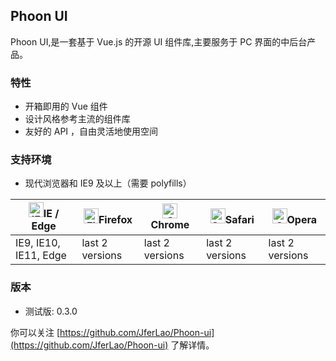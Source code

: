 ## Phoon UI

Phoon UI,是一套基于 Vue.js 的开源 UI 组件库,主要服务于 PC 界面的中后台产品。

### 特性

- 开箱即用的 Vue 组件
- 设计风格参考主流的组件库
- 友好的 API ，自由灵活地使用空间

### 支持环境

- 现代浏览器和 IE9 及以上（需要 polyfills）

<table><thead><tr><th><a href="http://godban.github.io/browsers-support-badges/"><img src="https://raw.githubusercontent.com/alrra/browser-logos/master/src/edge/edge_48x48.png" alt="IE / Edge" width="24px" height="24px"></a>IE / Edge</th> <th><a href="http://godban.github.io/browsers-support-badges/"><img src="https://raw.githubusercontent.com/alrra/browser-logos/master/src/firefox/firefox_48x48.png" alt="Firefox" width="24px" height="24px"></a>Firefox</th> <th><a href="http://godban.github.io/browsers-support-badges/"><img src="https://raw.githubusercontent.com/alrra/browser-logos/master/src/chrome/chrome_48x48.png" alt="Chrome" width="24px" height="24px"></a>Chrome</th> <th><a href="http://godban.github.io/browsers-support-badges/"><img src="https://raw.githubusercontent.com/alrra/browser-logos/master/src/safari/safari_48x48.png" alt="Safari" width="24px" height="24px"></a>Safari</th> <th><a href="http://godban.github.io/browsers-support-badges/"><img src="https://raw.githubusercontent.com/alrra/browser-logos/master/src/opera/opera_48x48.png" alt="Opera" width="24px" height="24px"></a>Opera</th> </tr></thead> <tbody><tr><td>IE9, IE10, IE11, Edge</td> <td>last 2 versions</td> <td>last 2 versions</td> <td>last 2 versions</td> <td>last 2 versions</td> </tr></tbody></table>

### 版本

- 测试版: 0.3.0 

你可以关注 [https://github.com/JferLao/Phoon-ui](https://github.com/JferLao/Phoon-ui) 了解详情。